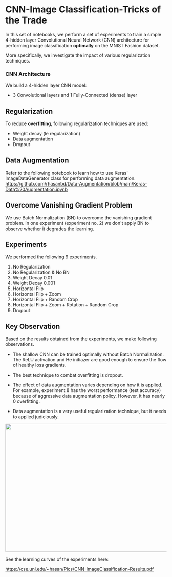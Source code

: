 # CNN-Image Classification-Tricks of the Trade

In this set of notebooks, we perform a set of experiments to train a simple 4-hidden layer Convolutional Neural Network (CNN) architecture for performing image classification **optimally** on the MNIST Fashion dataset.

More specifically, we investigate the impact of various regularization techniques. 

### CNN Architecture
We build a 4-hidden layer CNN model:
- 3 Convolutional layers and 1 Fully-Connected (dense) layer


## Regularization
To reduce **overfitting**, following regularization techniques are used:
- Weight decay (le regularization)
- Data augmentation
- Dropout


## Data Augmentation
Refer to the following notebook to learn how to use Keras' ImageDataGenerator class for performing data augmentation. https://github.com/rhasanbd/Data-Augmentation/blob/main/Keras-Data%20Augmentation.ipynb

## Overcome Vanishing Gradient Problem
We use Batch Normalization (BN) to overcome the vanishing gradient problem. In one experiment (experiment no. 2) we don't apply BN to observe whether it degrades the learning.

## Experiments
We performed the following 9 experiments.

1. No Regularization
2. No Regularization & No BN
3. Weight Decay 0.01
4. Weight Decay 0.001
5. Horizontal Flip
6. Horizontal Flip + Zoom
7. Horizontal Flip + Random Crop
8. Horizontal Flip + Zoom + Rotation + Random Crop
9. Dropout


## Key Observation

Based on the results obtained from the experiments, we make following observations.
- The shallow CNN can be trained optimally without Batch Normalization. The ReLU activation and He initiazer are good enough to ensure the flow of healthy loss gradients.

- The best technique to combat overfitting is dropout.

- The effect of data augmentation varies depending on how it is applied. For example, experiment 8 has the worst performance (test accuracy) because of aggressive data augmentation policy. However, it has nearly 0 overfitting.

- Data augmentation is a very useful regularization technique, but it needs to applied judiciously. 

<img src="https://cse.unl.edu/~hasan/Pics/CNN-ImageClassification-Results-Comparison.png" width=800, height=400>

See the learning curves of the experiments here:

https://cse.unl.edu/~hasan/Pics/CNN-ImageClassification-Results.pdf
